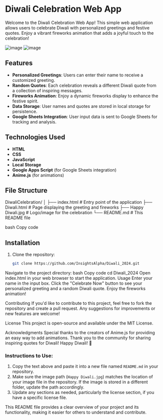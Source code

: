 
# Diwali Celebration Web App

Welcome to the Diwali Celebration Web App! This simple web application allows users to celebrate Diwali with personalized greetings and festive quotes. Enjoy a vibrant fireworks animation that adds a joyful touch to the celebration!

![image](https://github.com/user-attachments/assets/99988e12-b125-4870-8344-82dc22e7640b)
![image](https://github.com/user-attachments/assets/73dbecc8-8e6c-4389-9f1f-50bba1451188)

## Features

- **Personalized Greetings**: Users can enter their name to receive a customized greeting.
- **Random Quotes**: Each celebration reveals a different Diwali quote from a collection of inspiring messages.
- **Fireworks Animation**: Enjoy a dynamic fireworks display to enhance the festive spirit.
- **Data Storage**: User names and quotes are stored in local storage for persistence.
- **Google Sheets Integration**: User input data is sent to Google Sheets for tracking and analysis.

## Technologies Used

- **HTML**
- **CSS**
- **JavaScript**
- **Local Storage**
- **Google Apps Script** (for Google Sheets integration)
- **Anime.js** (for animations)

## File Structure

DiwaliCelebration/ │ ├── index.html # Entry point of the application ├── Diwali.html # Page displaying the greeting and fireworks ├── Happy Diwali.jpg # Logo/image for the celebration └── README.md # This README file

bash
Copy code

## Installation

1. Clone the repository:
   ```bash
   git clone https://github.com/InsightsAlpha/Diwali_2024.git
Navigate to the project directory:
bash
Copy code
cd Diwali_2024
Open index.html in your web browser to start the application.
Usage
Enter your name in the input box.
Click the "Celebrate Now" button to see your personalized greeting and a random Diwali quote.
Enjoy the fireworks animation!

Contributing
If you'd like to contribute to this project, feel free to fork the repository and create a pull request. Any suggestions for improvements or new features are welcome!

License
This project is open-source and available under the MIT License.

Acknowledgments
Special thanks to the creators of Anime.js for providing an easy way to add animations.
Thank you to the community for sharing inspiring quotes for Diwali!
Happy Diwali! 🌟


### Instructions to Use:
1. Copy the text above and paste it into a new file named `README.md` in your repository.
2. Make sure the image path (`Happy Diwali.jpg`) matches the location of your image file in the repository. If the image is stored in a different folder, update the path accordingly.
3. Update any sections as needed, particularly the license section, if you have a specific license file. 

This README file provides a clear overview of your project and its functionality, making it easier for others to understand and contribute.





